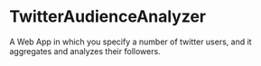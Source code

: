 # TwitterAudienceAnalyzer
A Web App in which you specify a number of twitter users, and it aggregates and analyzes their followers.
